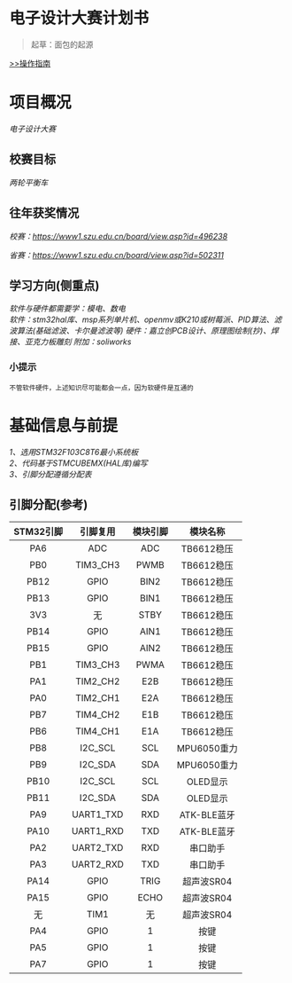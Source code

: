 # 电子设计大赛计划书

> 起草：面包的起源

[>>操作指南](guide)



# 项目概况

*电子设计大赛*



## 校赛目标

*两轮平衡车*



## 往年获奖情况

*校赛：https://www1.szu.edu.cn/board/view.asp?id=496238*

*省赛：https://www1.szu.edu.cn/board/view.asp?id=502311*



## 学习方向(侧重点)

**软件与硬件都需要学：模电、数电  
软件：stm32hal库、msp系列单片机、openmv或K210或树莓派、PID算法、滤波算法(基础滤波、卡尔曼滤波等)*
*硬件：嘉立创PCB设计、原理图绘制(抄)、焊接、亚克力板雕刻*
附加：soliworks*  

### 小提示

```
不管软件硬件，上述知识尽可能都会一点，因为软硬件是互通的
```




# 基础信息与前提

*1、选用STM32F103C8T6最小系统板  
2、代码基于STMCUBEMX(HAL库)编写  
3、引脚分配遵循分配表*  



## 引脚分配(参考)

| STM32引脚 | 引脚复用  | 模块引脚 |  模块名称   |
| :-------: | :-------: | :------: | :---------: |
|    PA6    |    ADC    |   ADC    | TB6612稳压  |
|    PB0    | TIM3_CH3  |   PWMB   | TB6612稳压  |
|   PB12    |   GPIO    |   BIN2   | TB6612稳压  |
|   PB13    |   GPIO    |   BIN1   | TB6612稳压  |
|    3V3    |    无     |   STBY   | TB6612稳压  |
|   PB14    |   GPIO    |   AIN1   | TB6612稳压  |
|   PB15    |   GPIO    |   AIN2   | TB6612稳压  |
|    PB1    | TIM3_CH3  |   PWMA   | TB6612稳压  |
|    PA1    | TIM2_CH2  |   E2B    | TB6612稳压  |
|    PA0    | TIM2_CH1  |   E2A    | TB6612稳压  |
|    PB7    | TIM4_CH2  |   E1B    | TB6612稳压  |
|    PB6    | TIM4_CH1  |   E1A    | TB6612稳压  |
|    PB8    |  I2C_SCL  |   SCL    | MPU6050重力 |
|    PB9    |  I2C_SDA  |   SDA    | MPU6050重力 |
|   PB10    |  I2C_SCL  |   SCL    |  OLED显示   |
|   PB11    |  I2C_SDA  |   SDA    |  OLED显示   |
|    PA9    | UART1_TXD |   RXD    | ATK-BLE蓝牙 |
|   PA10    | UART1_RXD |   TXD    | ATK-BLE蓝牙 |
|    PA2    | UART2_TXD |   RXD    |  串口助手   |
|    PA3    | UART2_RXD |   TXD    |  串口助手   |
|   PA14    |   GPIO    |   TRIG   | 超声波SR04  |
|   PA15    |   GPIO    |   ECHO   | 超声波SR04  |
|    无     |   TIM1    |    无    | 超声波SR04  |
|    PA4    |   GPIO    |    1     |    按键     |
|    PA5    |   GPIO    |    1     |    按键     |
|    PA7    |   GPIO    |    1     |    按键     |





